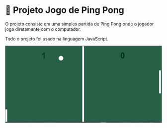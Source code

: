 # 🎾 Projeto Jogo de Ping Pong 

O projeto consiste em uma simples partida de Ping Pong onde o jogador joga diretamente com o computador. 

Todo o projeto foi usado na linguagem JavaScript. 

![](https://github.com/diegoguedes91/pingpong/blob/main/ping-pong-animation.gif)


